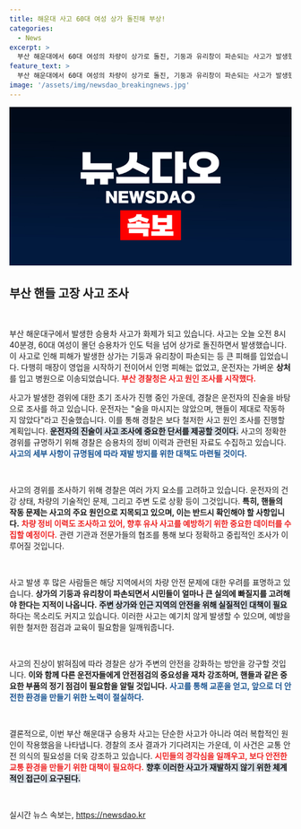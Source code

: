 ```yaml
---
title: 해운대 사고 60대 여성 상가 돌진해 부상!
categories:
  - News
excerpt: >
  부산 해운대에서 60대 여성의 차량이 상가로 돌진, 기둥과 유리창이 파손되는 사고가 발생했습니다. 운전자는 핸들이 고장났다고 주장하며 경찰이 원인 조사에 나섰습니다. 다른 인명 피해는 없었지만 사고의 경과에 대한 궁금증이 커지고 있습니다.
feature_text: >
  부산 해운대에서 60대 여성의 차량이 상가로 돌진, 기둥과 유리창이 파손되는 사고가 발생했습니다. 운전자는 핸들이 고장났다고 주장하며 경찰이 원인 조사에 나섰습니다. 다른 인명 피해는 없었지만 사고의 경과에 대한 궁금증이 커지고 있습니다.
image: '/assets/img/newsdao_breakingnews.jpg'
---
```


<p><img src="/assets/img/newsdao_breakingnews.jpg" alt="pcversion 속보" /></p>

<h2 data-ke-size="size26">부산 핸들 고장 사고 조사</h2>

<p data-ke-size="size16">&nbsp;</p>

<p>부산 해운대구에서 발생한 승용차 사고가 화제가 되고 있습니다. 사고는 오늘 오전 8시 40분경, 60대 여성이 몰던 승용차가 인도 턱을 넘어 상가로 돌진하면서 발생했습니다. 이 사고로 인해 피해가 발생한 상가는 기둥과 유리창이 파손되는 등 큰 피해를 입었습니다. 다행히 매장이 영업을 시작하기 전이어서 인명 피해는 없었고, 운전자는 가벼운 <b>상처</b>를 입고 병원으로 이송되었습니다. <b><span style="color: #ee2323;">부산 경찰청은 사고 원인 조사를 시작했다.</span></b> </p>

<p>사고가 발생한 경위에 대한 초기 조사가 진행 중인 가운데, 경찰은 운전자의 진술을 바탕으로 조사를 하고 있습니다. 운전자는 "술을 마시지는 않았으며, 핸들이 제대로 작동하지 않았다"라고 진술했습니다. 이를 통해 경찰은 보다 철저한 사고 원인 조사를 진행할 계획입니다. <b><span style="background-color: #21538527;">운전자의 진술이 사고 조사에 중요한 단서를 제공할 것이다.</span></b> 사고의 정확한 경위를 규명하기 위해 경찰은 승용차의 정비 이력과 관련된 자료도 수집하고 있습니다. <b><span style="color: #1a5490;">사고의 세부 사항이 규명됨에 따라 재발 방지를 위한 대책도 마련될 것이다.</span></b></p>

<p data-ke-size="size16">&nbsp;</p>

<p>사고의 경위를 조사하기 위해 경찰은 여러 가지 요소를 고려하고 있습니다. 운전자의 건강 상태, 차량의 기술적인 문제, 그리고 주변 도로 상황 등이 그것입니다. <b>특히, 핸들의 작동 문제는 사고의 주요 원인으로 지목되고 있으며, 이는 반드시 확인해야 할 사항입니다.</b> <b><span style="color: #ee2323;">차량 정비 이력도 조사하고 있어, 향후 유사 사고를 예방하기 위한 중요한 데이터를 수집할 예정이다.</span></b> 관련 기관과 전문가들의 협조를 통해 보다 정확하고 중립적인 조사가 이루어질 것입니다. </p>

<p data-ke-size="size16">&nbsp;</p>

<p>사고 발생 후 많은 사람들은 해당 지역에서의 차량 안전 문제에 대한 우려를 표명하고 있습니다. <b>상가의 기둥과 유리창이 파손되면서 시민들이 얼마나 큰 실의에 빠질지를 고려해야 한다는 지적이 나옵니다.</b> <b><span style="background-color: #21538527;">주변 상가와 인근 지역의 안전을 위해 실질적인 대책이 필요</span></b>하다는 목소리도 커지고 있습니다. 이러한 사고는 예기치 않게 발생할 수 있으며, 예방을 위한 철저한 점검과 교육이 필요함을 일깨워줍니다.</p>

<p data-ke-size="size16">&nbsp;</p>

<p>사고의 진상이 밝혀짐에 따라 경찰은 상가 주변의 안전을 강화하는 방안을 강구할 것입니다. <b>이와 함께 다른 운전자들에게 안전점검의 중요성을 재차 강조하며, 핸들과 같은 중요한 부품의 정기 점검이 필요함을 알릴 것입니다.</b> <b><span style="color: #1a5490;">사고를 통해 교훈을 얻고, 앞으로 더 안전한 환경을 만들기 위한 노력이 절실하다.</span></b></p>

<p data-ke-size="size16">&nbsp;</p>

<p>결론적으로, 이번 부산 해운대구 승용차 사고는 단순한 사고가 아니라 여러 복합적인 원인이 작용했음을 나타냅니다. 경찰의 조사 결과가 기다려지는 가운데, 이 사건은 교통 안전 의식의 필요성을 더욱 강조하고 있습니다. <b><span style="color: #ee2323;">시민들의 경각심을 일깨우고, 보다 안전한 교통 환경을 만들기 위한 대책이 필요하다.</span></b> <b><span style="background-color: #21538527;">향후 이러한 사고가 재발하지 않기 위한 체계적인 접근이 요구된다.</span></b> </p>

<p data-ke-size="size16">&nbsp;</p>
실시간 뉴스 속보는, <a href="https://newsdao.kr" rel="dofollow">https://newsdao.kr</a>


